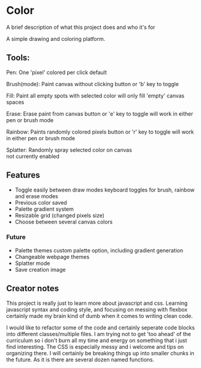 # Color

A brief description of what this project does and who it's for

A simple drawing and coloring platform. 

## Tools:

Pen: One 'pixel' colored per click
    default
    
Brush(mode): Paint canvas without clicking
    button or 'b' key to toggle
    
Fill: Paint all empty spots with selected color
    will only fill 'empty' canvas spaces

Erase: Erase paint from canvas
    button or 'e' key to toggle
    will work in either pen or brush mode

Rainbow: Paints randomly colored pixels
    button or 'r' key to toggle
    will work in either pen or brush mode

Splatter: Randomly spray selected color on canvas  
    not currently enabled

## Features

- Toggle easily between draw modes
    keyboard toggles for brush, rainbow and erase modes
- Previous color saved
- Palette gradient system 
- Resizable grid (changed pixels size)
- Choose between several canvas colors

### Future

- Palette themes
    custom palette option, including gradient generation
- Changeable webpage themes
- Splatter mode
- Save creation image


## Creator notes
This project is really just to learn more about javascript and
css.  Learning javascript syntax and coding style, and focusing on messing with flexbox 
certainly made my brain kind of dumb when it comes to writing clean code.

I would like to refactor some of the code and certainly seperate code blocks
into different classes/multiple files. I am trying not to get 'too ahead' of the curriculum
so i don't burn all my time and energy on something that i just find interesting.
The CSS is especially messy and i welcome and tips on organizing there.
I will certainly be breaking things up into smaller chunks in the future. As it is there are
several dozen named functions. 

    